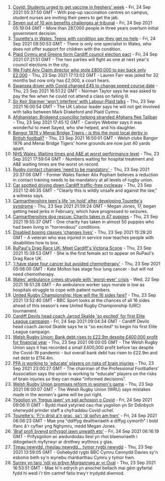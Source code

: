 1. [Covid: Students urged to get vaccine in freshers' week](https://www.bbc.co.uk/news/uk-wales-58667590?at_medium=RSS&at_campaign=KARANGA) - Fri, 24 Sep 2021 05:37:50 GMT - With pop-up vaccination centres on campus, student nurses are inviting their peers to get the jab.
2. [Seven out of 10 win benefits challenges at tribunal](https://www.bbc.co.uk/news/uk-58284613?at_medium=RSS&at_campaign=KARANGA) - Fri, 24 Sep 2021 05:19:04 GMT - More than 287,000 people in three years overturn initial government decision.
3. [Tourette's in Wales: Teens with condition say they get no help](https://www.bbc.co.uk/news/uk-wales-58668343?at_medium=RSS&at_campaign=KARANGA) - Fri, 24 Sep 2021 08:50:53 GMT - There is only one specialist in Wales, who does not offer support for children with the condition.
4. [Plaid Cymru and Greens form Cardiff council election pact](https://www.bbc.co.uk/news/uk-wales-politics-58665448?at_medium=RSS&at_campaign=KARANGA) - Fri, 24 Sep 2021 07:21:51 GMT - The two parties will fight as one at next year's council elections in the city.
5. [We Fight Any Claim director who stole £800,000 to pay back only £2,000](https://www.bbc.co.uk/news/uk-wales-58669787?at_medium=RSS&at_campaign=KARANGA) - Thu, 23 Sep 2021 17:13:02 GMT - Lauren Farr was jailed for 32 months but now only has £2,000, a court hears.
6. [Swansea driver with Covid charged £45 to change speed course date](https://www.bbc.co.uk/news/uk-wales-58669824?at_medium=RSS&at_campaign=KARANGA) - Thu, 23 Sep 2021 16:51:22 GMT - Norman Taylor says he was asked to pay the fee when he could not attend a class on falling ill.
7. [Sir Keir Starmer 'won't interfere' with Labour-Plaid talks](https://www.bbc.co.uk/news/uk-wales-politics-58665445?at_medium=RSS&at_campaign=KARANGA) - Thu, 23 Sep 2021 16:00:54 GMT - The UK Labour leader says he will not get involved with talks between Mark Drakeford and Plaid Cymru.
8. [Afghanistan: Bridgend councillor helping stranded Afghans flee Taliban](https://www.bbc.co.uk/news/uk-wales-58669577?at_medium=RSS&at_campaign=KARANGA) - Thu, 23 Sep 2021 17:45:12 GMT - Carolyn Webster says it was wonderful to meet Sayed, who she helped, and his daughter.
9. [Bangor 1876 v Menai Bridge Tigers - is this the most local derby in British football?](https://www.bbc.co.uk/sport/football/58664689?at_medium=RSS&at_campaign=KARANGA) - Thu, 23 Sep 2021 16:50:01 GMT - Welsh clubs Bangor 1876 and Menai Bridge Tigers' home grounds are now just 40 yards apart.
10. [NHS Wales: Waiting times and A&E at worst performance level](https://www.bbc.co.uk/news/uk-wales-58655088?at_medium=RSS&at_campaign=KARANGA) - Thu, 23 Sep 2021 17:59:04 GMT - Numbers waiting for hospital treatment and A&E waiting times are the worst on record.
11. [Rugby contact changes 'need to be mandatory' ](https://www.bbc.co.uk/sport/rugby-union/58671610?at_medium=RSS&at_campaign=KARANGA) - Thu, 23 Sep 2021 20:37:06 GMT - Former Wales flanker Alix Popham believes a reduction in contact training needs to be mandatory at all levels of rugby union.
12. [Car spotted driving down Cardiff traffic-free cycleway](https://www.bbc.co.uk/news/uk-wales-58662042?at_medium=RSS&at_campaign=KARANGA) - Thu, 23 Sep 2021 12:46:35 GMT - "Clearly this is wildly unsafe and against the law," a witness says.
13. [Carmarthenshire teen's life 'on hold' after developing Tourette's syndrome](https://www.bbc.co.uk/news/uk-wales-58667008?at_medium=RSS&at_campaign=KARANGA) - Thu, 23 Sep 2021 21:59:24 GMT - Megan Jones, 17, began getting head jerks in February, which have progressed to seizures.
14. [Carmarthenshire dog rescue: Charity takes in 47 puppies](https://www.bbc.co.uk/news/uk-wales-58669579?at_medium=RSS&at_campaign=KARANGA) - Thu, 23 Sep 2021 19:55:37 GMT - One charity has taken in almost 50 puppies who had been living in "horrendous" conditions.
15. [Disabled boxing classes 'changes lives'](https://www.bbc.co.uk/news/uk-wales-58668911?at_medium=RSS&at_campaign=KARANGA) - Thu, 23 Sep 2021 15:28:20 GMT - A veteran who was injured in service now teaches people with disabilities how to box.
16. [RuPaul's Drag Race UK: Meet Cardiff's Victoria Scone](https://www.bbc.co.uk/news/uk-wales-58670415?at_medium=RSS&at_campaign=KARANGA) - Thu, 23 Sep 2021 15:39:53 GMT - She is the first female act to appear on RuPaul's Drag Race UK.
17. ['I have stage four cancer but avoided chemotherapy'](https://www.bbc.co.uk/news/uk-wales-58659398?at_medium=RSS&at_campaign=KARANGA) - Thu, 23 Sep 2021 05:08:00 GMT - Kate Molton has stage four lung cancer - but will not need chemotherapy.
18. [Wales' ambulance crews struggle with 'worst-ever' crisis](https://www.bbc.co.uk/news/uk-wales-58659396?at_medium=RSS&at_campaign=KARANGA) - Wed, 22 Sep 2021 18:51:28 GMT - An ambulance worker says morale is low as hospitals struggle to cope with patient numbers.
19. [United Rugby Championship: How will the 16 sides fare?](https://www.bbc.co.uk/sport/rugby-union/58582288?at_medium=RSS&at_campaign=KARANGA) - Thu, 23 Sep 2021 13:52:40 GMT - BBC Sport looks at the chances of all 16 sides ahead of this season's new United Rugby Championship (URC) tournament.
20. [Cardiff Devils head coach Jarrod Skalde 'so excited' for first Elite League campaign](https://www.bbc.co.uk/sport/ice-hockey/58655346?at_medium=RSS&at_campaign=KARANGA) - Fri, 24 Sep 2021 09:04:34 GMT - Cardiff Devils head coach Jarrod Skalde says he is "so excited" to begin his first Elite League campaign.
21. [Welsh Rugby Union: Bank debt rises to £22.9m despite £400,000 profit for financial year](https://www.bbc.co.uk/sport/rugby-union/58658672?at_medium=RSS&at_campaign=KARANGA) - Thu, 23 Sep 2021 06:00:05 GMT - The Welsh Rugby Union says it has recorded a small £400,000 profit before tax despite the Covid-19 pandemic - but overall bank debt has risen to £22.9m and net debt to £114.4m.
22. [PFA is working to 'educate' players on risks of brain injuries](https://www.bbc.co.uk/sport/football/58672061?at_medium=RSS&at_campaign=KARANGA) - Thu, 23 Sep 2021 23:00:27 GMT - The chairman of the Professional Footballers' Association says the union is working to "educate" players on the risks of brain injuries so they can make "informed decisions".
23. [Welsh Rugby Union promises reform in women's game](https://www.bbc.co.uk/sport/rugby-union/58660922?at_medium=RSS&at_campaign=KARANGA) - Thu, 23 Sep 2021 06:00:07 GMT - The Welsh Rugby Union (WRU) says mistakes made in the women's game will be put right.
24. [Ysgolion yn 'fregus iawn' yn sgil achosion o Covid](https://www.bbc.co.uk/newyddion/58669656?at_medium=RSS&at_campaign=KARANGA) - Fri, 24 Sep 2021 09:06:11 GMT - Bydd rhaid ystyried cau rhai ysgolion yn Sir Ddinbych oherwydd prinder staff a chyfraddau Covid uchel.
25. [Tourette's: 'Fi'n drist a'n grac, sa'i 'di gofyn am hwn'](https://www.bbc.co.uk/newyddion/58659687?at_medium=RSS&at_campaign=KARANGA) - Fri, 24 Sep 2021 06:06:23 GMT - Mae yna "ddiffyg dealltwriaeth a diffyg cymorth" i bobl ifanc â'r cyflwr yng Nghymru, medd Megan Jones.
26. ['Braf profi bywyd prifysgol iawn unwaith eto'](https://www.bbc.co.uk/newyddion/58669652?at_medium=RSS&at_campaign=KARANGA) - Fri, 24 Sep 2021 06:16:19 GMT - Prifysgolion ac awdurdodau lleol yn rhoi blaenoriaeth i ddiogelwch myfyrwyr ar drothwy wythnos y glas.
27. [Timau newydd, rheolau newydd... tymor rygbi newydd](https://www.bbc.co.uk/newyddion/58665141?at_medium=RSS&at_campaign=KARANGA) - Thu, 23 Sep 2021 13:59:05 GMT - Gohebydd rygbi BBC Cymru Cennydd Davies sy'n esbonio beth sy'n wynebu rhanbarthau Cymru y tymor hwn.
28. [Surrey yn taro 'nôl yn erbyn Morgannwg ar yr Oval](https://www.bbc.co.uk/newyddion/58671820?at_medium=RSS&at_campaign=KARANGA) - Thu, 23 Sep 2021 16:53:51 GMT - Mae hi'n edrych yn anochel bellach mai gêm gyfartal fydd hi wedi i'r tîm cartref fatio trwy'r trydydd diwrnod.
